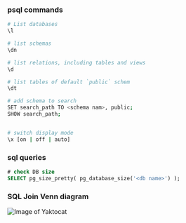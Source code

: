 ### psql commands
```bash
# List databases
\l

# list schemas
\dn

# list relations, including tables and views
\d

# list tables of default `public` schem
\dt 

# add schema to search
SET search_path TO <schema nam>, public;
SHOW search_path; 


# switch display mode
\x [on | off | auto]
```


### sql queries
```sql
# check DB size
SELECT pg_size_pretty( pg_database_size('<db name>') );

```

### SQL Join Venn diagram
![Image of Yaktocat](https://i.stack.imgur.com/UI25E.jpg)

